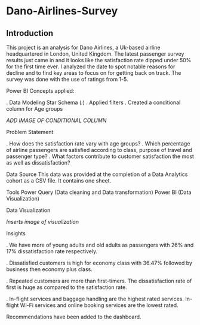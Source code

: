 # Dano-Airlines-Survey

## Introduction
This project is an analysis for Dano Airlines, a Uk-based airline headquartered in London, United Kingdom. The latest passenger survey results just came in and it looks like the satisfaction rate dipped under 50% for the first time ever. I analyzed the date to spot notable reasons for decline and to find key areas to focus on for getting back on track. The survey was done with the use of ratings from 1-5. 

Power BI Concepts applied:

. Data Modeling Star Schema (*:*)
. Applied filters
. Created a conditional column for Age groups

*ADD IMAGE OF CONDITIONAL COLUMN*

Problem Statement

. How does the satisfaction rate vary with age groups?
. Which percentage of airline passengers are satisfied according to class, purpose of travel and passenger type?
. What factors contribute to customer satisfaction the most as well as dissatisfaction?

Data Source
This data was provided at the completion of a Data Analytics cohort as a CSV file.
It contains one sheet.

Tools
Power Query (Data cleaning and Data transformation)
Power BI (Data Visualization)

Data Visualization

*Inserts image of visualization*

Insights

. We have more of young adults and old adults as passengers with 26% and 17% dissatisfaction rate respectively.

. Dissatisfied customers is high for economy class with 36.47% followed by business then economy plus class.

. Repeated customers are more than first-timers. The dissatisfaction rate of first is huge as compared to the satisfaction rate.

. In-flight services and baggage handling are the highest rated services. In-flight Wi-Fi services and online booking services are the lowest rated.

Recommendations have been added to the dashboard.
